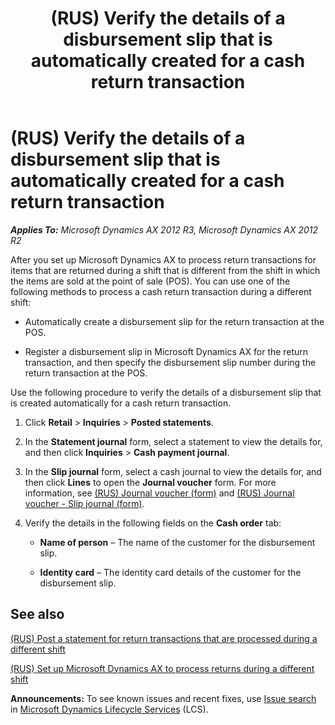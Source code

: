 ﻿---
title: (RUS) Verify the details of a disbursement slip that is automatically created for a cash return transaction
TOCTitle: (RUS) Verify the details of a disbursement slip that is automatically created for a cash return transaction
ms:assetid: 6a0dd9cd-51cc-4013-ac05-1ead85102723
ms:mtpsurl: https://technet.microsoft.com/en-us/library/Dn716019(v=AX.60)
ms:contentKeyID: 62200267
ms.date: 04/28/2014
mtps_version: v=AX.60
f1_keywords:
- Forms.LedgerJournalTable
- Forms.LedgerJournalTransRCash
- Forms.RCashTrans
- Forms.RetailStatementJour
---

# (RUS) Verify the details of a disbursement slip that is automatically created for a cash return transaction 


_**Applies To:** Microsoft Dynamics AX 2012 R3, Microsoft Dynamics AX 2012 R2_

After you set up Microsoft Dynamics AX to process return transactions for items that are returned during a shift that is different from the shift in which the items are sold at the point of sale (POS). You can use one of the following methods to process a cash return transaction during a different shift:

  - Automatically create a disbursement slip for the return transaction at the POS.

  - Register a disbursement slip in Microsoft Dynamics AX for the return transaction, and then specify the disbursement slip number during the return transaction at the POS.

Use the following procedure to verify the details of a disbursement slip that is created automatically for a cash return transaction.

1.  Click **Retail** \> **Inquiries** \> **Posted statements**.

2.  In the **Statement journal** form, select a statement to view the details for, and then click **Inquiries** \> **Cash payment journal**.

3.  In the **Slip journal** form, select a cash journal to view the details for, and then click **Lines** to open the **Journal voucher** form. For more information, see [(RUS) Journal voucher (form)](https://technet.microsoft.com/en-us/library/jj923409\(v=ax.60\)) and [(RUS) Journal voucher - Slip journal (form)](https://technet.microsoft.com/en-us/library/jj852151\(v=ax.60\)).

4.  Verify the details in the following fields on the **Cash order** tab:
    
      - **Name of person** – The name of the customer for the disbursement slip.
    
      - **Identity card** – The identity card details of the customer for the disbursement slip.

## See also

[(RUS) Post a statement for return transactions that are processed during a different shift](rus-post-a-statement-for-return-transactions-that-are-processed-during-a-different-shift.md)

[(RUS) Set up Microsoft Dynamics AX to process returns during a different shift](rus-set-up-microsoft-dynamics-ax-to-process-returns-during-a-different-shift.md)

  
**Announcements:** To see known issues and recent fixes, use [Issue search](http://go.microsoft.com/fwlink/?linkid=389258) in [Microsoft Dynamics Lifecycle Services](http://go.microsoft.com/fwlink/?linkid=306505) (LCS).

